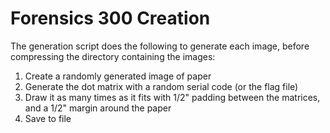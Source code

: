 # Forensics 300 Creation

The generation script does the following to generate each image, before compressing the directory containing the images:
1. Create a randomly generated image of paper
2. Generate the dot matrix with a random serial code (or the flag file)
3. Draw it as many times as it fits with 1/2" padding between the matrices, and a 1/2" margin around the paper
4. Save to file
